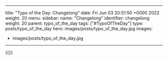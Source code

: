 
---
title: "Typo of the Day: Changelong"
date: Fri Jun 03 20:51:50 +0000 2022
weight: 20
menu:
  sidebar:
    name: "Changelong"
    identifier: changelong
    weight: 20
    parent: typo_of_the_day
tags: ["#TypoOfTheDay"]
type: posts/typo_of_the_day
hero: images/posts/typo_of_the_day.jpg
images:
- images/posts/typo_of_the_day.jpg
---


{{<tweet user="mariatta" id="1532827422348824576">}}

